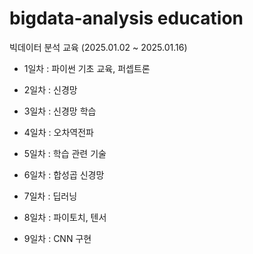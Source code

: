 # bigdata-analysis education
빅데이터 분석 교육 (2025.01.02 ~ 2025.01.16)

- 1일차 : 파이썬 기초 교육, 퍼셉트론

- 2일차 : 신경망

- 3일차 : 신경망 학습

- 4일차 : 오차역전파

- 5일차 : 학습 관련 기술

- 6일차 : 합성곱 신경망

- 7일차 : 딥러닝

- 8일차 : 파이토치, 텐서

- 9일차 : CNN 구현

